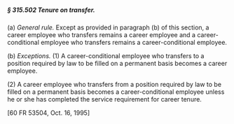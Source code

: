 ##### § 315.502 Tenure on transfer. #####

(a) *General rule.* Except as provided in paragraph (b) of this section, a career employee who transfers remains a career employee and a career-conditional employee who transfers remains a career-conditional employee.

(b) *Exceptions.* (1) A career-conditional employee who transfers to a position required by law to be filled on a permanent basis becomes a career employee.

(2) A career employee who transfers from a position required by law to be filled on a permanent basis becomes a career-conditional employee unless he or she has completed the service requirement for career tenure.

[60 FR 53504, Oct. 16, 1995]